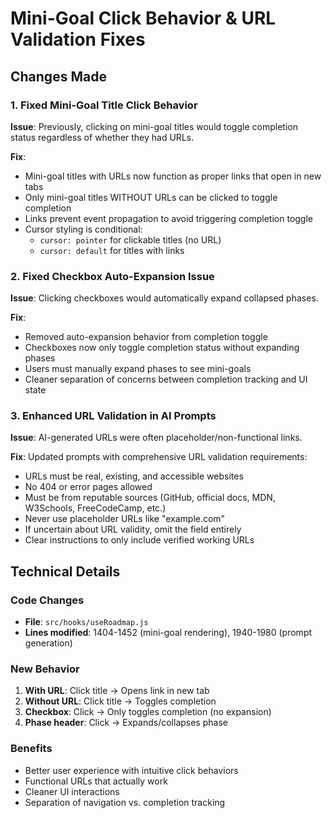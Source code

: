 # Mini-Goal Click Behavior & URL Validation Fixes

## Changes Made

### 1. Fixed Mini-Goal Title Click Behavior
**Issue**: Previously, clicking on mini-goal titles would toggle completion status regardless of whether they had URLs.

**Fix**: 
- Mini-goal titles with URLs now function as proper links that open in new tabs
- Only mini-goal titles WITHOUT URLs can be clicked to toggle completion
- Links prevent event propagation to avoid triggering completion toggle
- Cursor styling is conditional:
  - `cursor: pointer` for clickable titles (no URL)
  - `cursor: default` for titles with links

### 2. Fixed Checkbox Auto-Expansion Issue
**Issue**: Clicking checkboxes would automatically expand collapsed phases.

**Fix**:
- Removed auto-expansion behavior from completion toggle
- Checkboxes now only toggle completion status without expanding phases
- Users must manually expand phases to see mini-goals
- Cleaner separation of concerns between completion tracking and UI state

### 3. Enhanced URL Validation in AI Prompts
**Issue**: AI-generated URLs were often placeholder/non-functional links.

**Fix**: Updated prompts with comprehensive URL validation requirements:
- URLs must be real, existing, and accessible websites
- No 404 or error pages allowed
- Must be from reputable sources (GitHub, official docs, MDN, W3Schools, FreeCodeCamp, etc.)
- Never use placeholder URLs like "example.com"
- If uncertain about URL validity, omit the field entirely
- Clear instructions to only include verified working URLs

## Technical Details

### Code Changes
- **File**: `src/hooks/useRoadmap.js`
- **Lines modified**: 1404-1452 (mini-goal rendering), 1940-1980 (prompt generation)

### New Behavior
1. **With URL**: Click title → Opens link in new tab
2. **Without URL**: Click title → Toggles completion
3. **Checkbox**: Click → Only toggles completion (no expansion)
4. **Phase header**: Click → Expands/collapses phase

### Benefits
- Better user experience with intuitive click behaviors
- Functional URLs that actually work
- Cleaner UI interactions
- Separation of navigation vs. completion tracking
